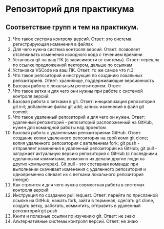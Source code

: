 # Репозиторий для практикума
## Соответствие групп и тем на практикум.

1. Что такое система контроля версий. Ответ: это система регистрирующая изменения в файлах
2. Для чего нужна система контроля версий. Ответ: позволяет отслеживать изменения исходного кода с течением времени
3. Установка git на ваш ПК (в зависимости от системы). Ответ: перешла по ссылке предложенной лектором, дальше по ссылкам
4. Установка VSCode на ваш ПК. Ответ: то же самое что п.3
5. Что такое репозиторий и инструкция по созданию локальных репозиториев. Ответ: хранилище, поддерживающие версионность
6. Базовая работа с локальным репозиторием. Ответ: 
7. Что такое ветки и для чего они нужны при работе с системой контроля версий.
8. Базовая работа с ветками в git. Ответ: инициализация репозитория git init; добавление файла git add; запись изменений в файл git commit
9. Что такое удаленный репозиторий и для чего он нужен. Ответ: удаленный репозиторий - репозиторий расположенный на GitHub, нужен для командной работы над проектом
10. Базовая работа с удаленными репозиториями GitHub. Ответ: создание копии удаленного репозитория на свой комп git clone; копия удаленного репозитория с ветвлением fork; git push - отправляет изменения в удаленный репозиторий на GitHub; git pull - загружает актуальную версию репозитория с GitHub (с последними сделанными коммитами, возможно их делали другие люди на других компьютерах). Git pull - это составная команда: при выполнении скачивает изменения с удаленного репозитория и одновременно сливает их с ветками локального репозитория (merge)
11. Как строится и для чего нужна совместная работа в системах контроля версий
12. Инструкция по созданию pull request. Ответ: перейти по присланной ссылке на GitHub, нажать fork, зайти в терминал, сделать git clone, создать ветку, работать, коммитить, отправить в удаленный репозиторий git push
13. Книги и полезные ссылки по изучению git. Ответ: не знаю
14. Альтернативные системы контроля версий. Ответ: не знаю
